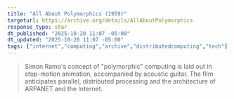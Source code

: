 ```yaml
---
title: "All About Polymorphics (1959)"
targeturl: https://archive.org/details/AllAboutPolymorphics
response_type: star
dt_published: "2025-10-20 11:07 -05:00"
dt_updated: "2025-10-20 11:07 -05:00"
tags: ["internet","computing","archive","distributedcomputing","tech"]
---
```


> Simon Ramo's concept of "polymorphic" computing is laid out in stop-motion animation, accompanied by acoustic guitar. The film anticipates parallel, distributed processing and the architecture of ARPANET and the Internet.